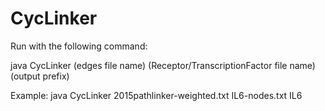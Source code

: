 # CycLinker
Run with the following command:

java CycLinker (edges file name) (Receptor/TranscriptionFactor file name) (output prefix)

Example: java CycLinker 2015pathlinker-weighted.txt IL6-nodes.txt IL6
